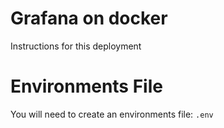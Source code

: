# Grafana on docker
Instructions for this deployment

# Environments File
You will need to create an environments file: `.env`
